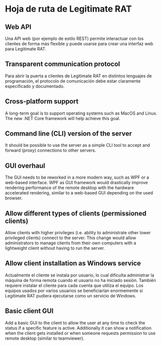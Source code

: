 # Hoja de ruta de Legitimate RAT

## Web API
Una API web (por ejemplo de estilo REST) permite interactuar con los clientes de forma más flexible y puede usarse para crear una interfaz web para Legitimate RAT.

## Transparent communication protocol
Para abrir la puerta a clientes de Legitimate RAT en distintos lenguajes de programación, el protocolo de comunicación debe estar claramente especificado y documentado.

## Cross-platform support
A long-term goal is to support operating systems such as MacOS and Linux. The new .NET Core framework will help achieve this goal.

## Command line (CLI) version of the server
It should be possible to use the server as a simple CLI tool to accept and forward (proxy) connections to other servers.

## GUI overhaul
The GUI needs to be reworked in a more modern way, such as WPF or a web-based interface. WPF as GUI framework would drastically improve rendering performance of the remote desktop with the hardware accelerated rendering, similar to a web-based GUI depending on the used browser.

## Allow different types of clients (permissioned clients)
Allow clients with higher privileges (i.e. ability to administrate other lower privileged clients) connect to the server. This change would allow administrators to manage clients from their own computers with a lightweight client without having to run the server.

## Allow client installation as Windows service
Actualmente el cliente se instala por usuario, lo cual dificulta administrar la máquina de forma remota cuando el usuario no ha iniciado sesión. También requiere instalar el cliente para cada cuenta que utiliza el equipo. Los equipos usados por varios usuarios se beneficiarían enormemente si Legitimate RAT pudiera ejecutarse como un servicio de Windows.

## Basic client GUI
Add a basic GUI to the client to allow the user at any time to check the status if a specific feature is active. Additionally it can show a notification when the client gets installed or when someone requests permission to use remote desktop (similar to teamviewer).
